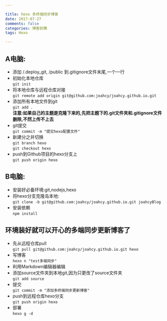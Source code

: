 ```yaml
---

title: hexo 多终端同步博客
date: 2017-07-27
comments: false
categories: 博客折腾
tags: Hexo

---
```


## A电脑:

- 添加 /.deploy_git, /public 到.gitignore文件末尾,一个一行
- 初始化本地仓库  
`git init`
- 将本地仓库与远程仓库对接  
`git remote add origin git@github.com:joahcy/joahcy.github.io.git`
- 添加所有本地文件到git  
`git add . `  
**注意:如果自己的主题是克隆下来的,先把主题下的.git文件夹和.gitignore文件删除,不然上传不上去**
- git提交  
`git commit -m "提交hexo配置文件"`
- 新建分之并切换  
`git branch hexo`  
`git checkout hexo`
- push到Github项目的hexo分支上  
`git push origin hexo`

## B电脑:

- 安装好必备环境:git,nodejs,hexo
- 将hexo分支克隆岛本地:  
`git clone -b git@github.com:joahcy/joahcy.github.io.git joahcyBlog`
- 安装依赖  
`npm install`

## 环境装好就可以开心的多端同步更新博客了

- 先从远程仓库pull  
`git pull git@github.com:joahcy/joahcy.github.io.git hexo`
- 写博客  
`hexo n "test多端同步"`
- 利用Markdown编辑器编辑
- 添加source文件夹到本地git,因为只更改了source文件夹  
`git add source`
- 提交  
`git commit -m "添加多终端同步更新博客"`
- push到远程仓库hexo分支  
`git push origin hexo`
- 部署  
`hexo g -d`
